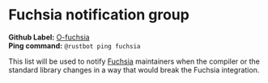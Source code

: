 # Fuchsia notification group

**Github Label:** [O-fuchsia] <br>
**Ping command:** `@rustbot ping fuchsia`

[O-fuchsia]: https://github.com/rust-lang/rust/labels/O-fuchsia

This list will be used to notify [Fuchsia][fuchsia] maintainers
when the compiler or the standard library changes in a way that would
break the Fuchsia integration.

[fuchsia]: ../tests/fuchsia.md
